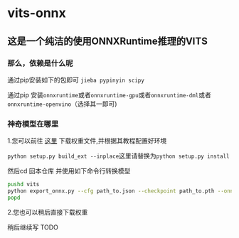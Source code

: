 # vits-onnx


## 这是一个纯洁的使用ONNXRuntime推理的VITS

### 那么，依赖是什么呢
通过pip安装如下的包即可 ```jieba pypinyin scipy ```

通过pip 安装```onnxruntime```或者```onnxruntime-gpu```或者```onnxruntime-dml```或者```onnxruntime-openvino```（选择其一即可)

### 神奇模型在哪里
1.您可以前往 [这里](https://github.com/zixiiu/Digital_Life_Server) 下载权重文件,并根据其教程配置好环境

```python setup.py build_ext --inplace```这里请替换为```python setup.py install```

然后cd 回本仓库 并使用如下命令行转换模型

```bash
pushd vits
python export_onnx.py --cfg path_to.json --checkpoint path_to.pth --onnx_model path_to.onnx
popd
```

2.您也可以稍后直接下载权重

稍后继续写
TODO
